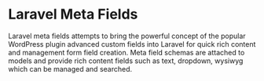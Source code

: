# Laravel Meta Fields

Laravel meta fields attempts to bring the powerful concept of the popular WordPress plugin advanced custom fields into Laravel for quick rich content and management form field creation. Meta field schemas are attached to models and provide rich content fields such as text, dropdown, wysiwyg which can be managed and searched.
